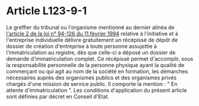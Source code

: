 # Article L123-9-1

Le greffier du tribunal ou l'organisme mentionné au dernier alinéa de <a href='/affichTexteArticle.do?cidTexte=JORFTEXT000000165840&idArticle=LEGIARTI000006314558&dateTexte=&categorieLien=cid'>l'article 2 de la loi n° 94-126 du 11 février 1994</a> relative à l'initiative et à l'entreprise individuelle délivre gratuitement un récépissé de dépôt de dossier de création d'entreprise à toute personne assujettie à l'immatriculation au registre, dès que celle-ci a déposé un dossier de demande d'immatriculation complet. Ce récépissé permet d'accomplir, sous la responsabilité personnelle de la personne physique ayant la qualité de commerçant ou qui agit au nom de la société en formation, les démarches nécessaires auprès des organismes publics et des organismes privés chargés d'une mission de service public. Il comporte la mention : " En attente d'immatriculation ". Les conditions d'application du présent article sont définies par décret en Conseil d'Etat.
